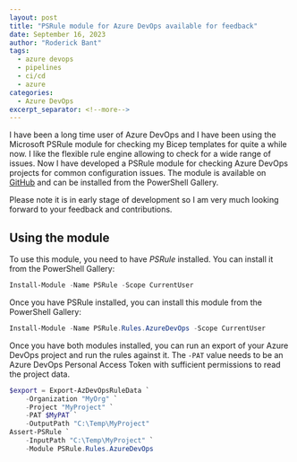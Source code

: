 ```yaml
---
layout: post
title: "PSRule module for Azure DevOps available for feedback"
date: September 16, 2023
author: "Roderick Bant"
tags:
  - azure devops
  - pipelines
  - ci/cd
  - azure
categories:
  - Azure DevOps
excerpt_separator: <!--more-->
---
```

I have been a long time user of Azure DevOps and I have been using the Microsoft
PSRule module for checking my Bicep templates for quite a while now. I like the
flexible rule engine allowing to check for a wide range of issues. Now I have
developed a PSRule module for checking Azure DevOps projects for common
configuration issues. The module is available on
[GitHub](https://github.com/cloudyspells/PSRule.Rules.AzureDevOps) and can be 
installed from the PowerShell Gallery.

Please note it is in early stage of development so I am very much looking
forward to your feedback and contributions.

<!--more-->

## Using the module

To use this module, you need to have _PSRule_ installed.
You can install it from the PowerShell Gallery:

```powershell
Install-Module -Name PSRule -Scope CurrentUser
```

Once you have PSRule installed, you can install this module
from the PowerShell Gallery:

```powershell
Install-Module -Name PSRule.Rules.AzureDevOps -Scope CurrentUser
```

Once you have both modules installed, you can run an export of
your Azure DevOps project and run the rules against it. The `-PAT`
value needs to be an Azure DevOps Personal Access Token with
sufficient permissions to read the project data.

```powershell
$export = Export-AzDevOpsRuleData `
    -Organization "MyOrg" `
    -Project "MyProject" `
    -PAT $MyPAT `
    -OutputPath "C:\Temp\MyProject"
Assert-PSRule `
    -InputPath "C:\Temp\MyProject" `
    -Module PSRule.Rules.AzureDevOps
```
